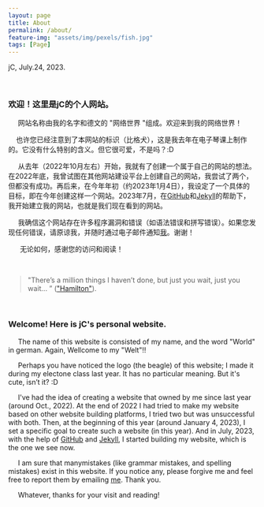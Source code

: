 ```yaml
---
layout: page
title: About
permalink: /about/
feature-img: "assets/img/pexels/fish.jpg"
tags: [Page]
---
```

jC, July.24, 2023.

<br>

### 欢迎！这里是jC的个人网站。

&nbsp;&nbsp;&nbsp;&nbsp; 网站名称由我的名字和德文的 "网络世界 "组成。欢迎来到我的网络世界！

&nbsp;&nbsp;&nbsp;&nbsp;也许您已经注意到了本网站的标识（比格犬），这是我去年在电子琴课上制作的。它没有什么特别的含义。但它很可爱，不是吗？:D

&nbsp;&nbsp;&nbsp;&nbsp;  从去年（2022年10月左右）开始，我就有了创建一个属于自己的网站的想法。在2022年底，我曾试图在其他网站建设平台上创建自己的网站，我尝试了两个，但都没有成功。再后来，在今年年初（约2023年1月4日），我设定了一个具体的目标，即在今年创建这样一个网站。2023年7月，在[GitHub](https://github.com/)和[Jekyll](http://jekyllthemes.org/page18/)的帮助下，我开始建立我的网站，也就是我们现在看到的网站。

&nbsp;&nbsp;&nbsp;&nbsp; 我确信这个网站存在许多程序漏洞和错误（如语法错误和拼写错误）。如果您发现任何错误，请原谅我，并随时通过电子邮件通知<a href="mailto:winter_endless@163.com">我</a>。谢谢！

&nbsp;&nbsp;&nbsp;&nbsp;&nbsp; 无论如何，感谢您的访问和阅读！

<br>

> "There’s a million things I haven’t done, but just you wait, just you wait... ”
(["Hamilton"](https://open.spotify.com/track/4TTV7EcfroSLWzXRY6gLv6?si=81324bcccaaf4aba&nd=1)).

<br>

### Welcome! Here is jC's personal website.

&nbsp;&nbsp;&nbsp;&nbsp; The  name of this website is consisted of my name, and the word "World" in german. Again, Wellcome to my "Welt"!! 

&nbsp;&nbsp;&nbsp;&nbsp; Perhaps you have noticed the logo (the beagle) of this website; I made it during my electone class last year. It has no particular meaning. But it's cute, isn’t it? :D

&nbsp;&nbsp;&nbsp;&nbsp; I've had the idea of creating a website that owned by me since last year (around Oct., 2022). At the end of 2022 I had tried to make my website based on other website building platforms, I tried two but was unsuccessful with both. Then, at the beginning of this year (around January 4, 2023), I set a specific goal to create such a website (in this year). And in July, 2023, with the help of [GitHub](https://github.com/) and [Jekyll](http://jekyllthemes.org/page18/), I started building my website, which is the one we see now. 

&nbsp;&nbsp;&nbsp;&nbsp; I am sure that manymistakes (like grammar mistakes, and spelling mistakes) exist in this website. If you notice any, please forgive me and feel free to report them by emailing <a href="mailto:winter_endless@163.com">me</a>. Thank you. 
     
&nbsp;&nbsp;&nbsp;&nbsp; Whatever, thanks for your visit and reading!
